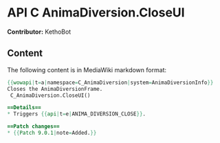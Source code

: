 # API C AnimaDiversion.CloseUI

**Contributor:** KethoBot

## Content

The following content is in MediaWiki markdown format:

```mediawiki
{{wowapi|t=a|namespace=C_AnimaDiversion|system=AnimaDiversionInfo}}
Closes the AnimaDiversionFrame.
 C_AnimaDiversion.CloseUI()

==Details==
* Triggers {{api|t=e|ANIMA_DIVERSION_CLOSE}}.

==Patch changes==
* {{Patch 9.0.1|note=Added.}}
```